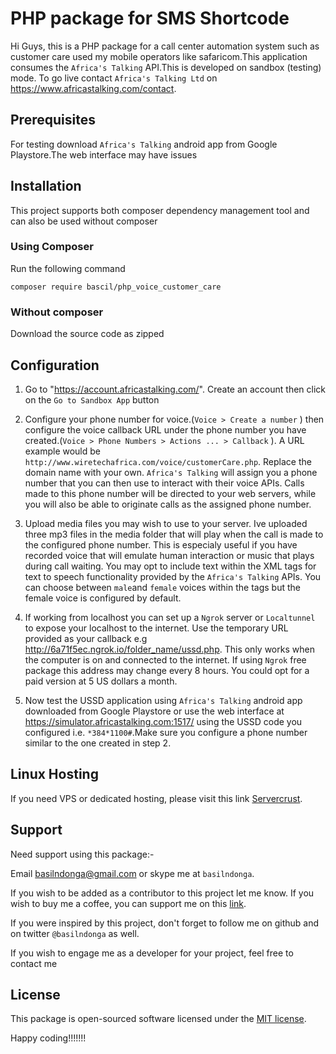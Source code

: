 # PHP package for SMS Shortcode

Hi Guys, this is a PHP package for a call center automation system such as customer care used my mobile operators like safaricom.This application consumes the `Africa's Talking` API.This is developed on sandbox (testing) mode. To go live contact `Africa's Talking Ltd` on https://www.africastalking.com/contact.

## Prerequisites

For testing download `Africa's Talking` android app from Google Playstore.The web interface may have issues

## Installation

This project supports both composer dependency management tool and can also be used without composer

### Using Composer

Run the following command

```
composer require bascil/php_voice_customer_care

```

### Without composer

Download the source code as zipped

## Configuration

1. Go to "https://account.africastalking.com/". Create an account then click on the `Go to Sandbox App` button

2. Configure your phone number for voice.(`Voice > Create a number` ) then configure the voice callback URL under the phone number you have created.(`Voice > Phone Numbers > Actions ... > Callback` ). A URL example would be `http://www.wiretechafrica.com/voice/customerCare.php`. Replace the domain name with your own. `Africa's Talking` will assign you a phone number that you can then use to interact with their voice APIs. Calls made to this phone number will be directed to your web servers, while you will also be able to originate calls as the assigned phone number.

3. Upload media files you may wish to use to your server. Ive uploaded three mp3 files in the media folder that will play when the call is made to the configured phone number. This is especialy useful if you have recorded voice that will emulate human interaction or music that plays during call waiting. You may opt to include text within the XML <say></say> tags for text to speech functionality provided by the `Africa's Talking` APIs. You can choose between `male`and `female` voices within the <say> tags but the female voice is configured by default.

4. If working from localhost you can set up a `Ngrok` server or `Localtunnel` to expose your localhost to the internet. Use the temporary URL provided as your callback e.g http://6a71f5ec.ngrok.io/folder_name/ussd.php. This only works when the computer is on and connected to the internet. If using `Ngrok` free package this address may change every 8 hours. You could opt for a paid version at 5 US dollars a month.

5. Now test the USSD application using `Africa's Talking` android app downloaded from Google Playstore or use the web interface at https://simulator.africastalking.com:1517/ using the USSD code you configured i.e. `*384*1100#`.Make sure you configure a phone number similar to the one created in step 2.

## Linux Hosting

If you need VPS or dedicated hosting, please visit this link [Servercrust](https://servercrust.com).

## Support

Need support using this package:-

Email basilndonga@gmail.com or skype me at `basilndonga`.

If you wish to be added as a contributor to this project let me know. If you wish to buy me a coffee, you can support me on this [link](https://buymeacoffee.com/basilndonga).

If you were inspired by this project, don't forget to follow me on github and on twitter `@basilndonga` as well.

If you wish to engage me as a developer for your project, feel free to contact me

## License

This package is open-sourced software licensed under the [MIT license](http://opensource.org/licenses/MIT).

Happy coding!!!!!!!
